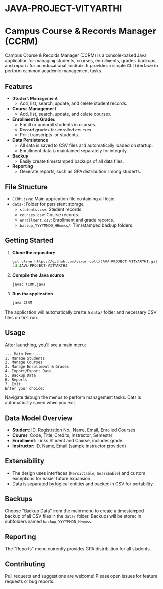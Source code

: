# JAVA-PROJECT-VITYARTHI
# Campus Course & Records Manager (CCRM)

Campus Course & Records Manager (CCRM) is a console-based Java application for managing students, courses, enrollments, grades, backups, and reports for an educational institute. It provides a simple CLI interface to perform common academic management tasks.

## Features

- **Student Management**
  - Add, list, search, update, and delete student records.
- **Course Management**
  - Add, list, search, update, and delete courses.
- **Enrollment & Grades**
  - Enroll or unenroll students in courses.
  - Record grades for enrolled courses.
  - Print transcripts for students.
- **Data Persistence**
  - All data is saved to CSV files and automatically loaded on startup.
  - Enrollment data is maintained separately for integrity.
- **Backup**
  - Easily create timestamped backups of all data files.
- **Reporting**
  - Generate reports, such as GPA distribution among students.

## File Structure

- `CCRM.java`: Main application file containing all logic.
- `data/`: Folder for persistent storage.
  - `students.csv`: Student records.
  - `courses.csv`: Course records.
  - `enrollment.csv`: Enrollment and grade records.
  - `backup_YYYYMMDD_HHmmss/`: Timestamped backup folders.

## Getting Started

1. **Clone the repository**
   ```bash
   git clone https://github.com/simar-cell/JAVA-PROJECT-VITYARTHI.git
   cd JAVA-PROJECT-VITYARTHI
   ```

2. **Compile the Java source**
   ```bash
   javac CCRM.java
   ```

3. **Run the application**
   ```bash
   java CCRM
   ```

The application will automatically create a `data/` folder and necessary CSV files on first run.

## Usage

After launching, you'll see a main menu:

```
--- Main Menu ---
1. Manage Students
2. Manage Courses
3. Manage Enrollment & Grades
4. Import/Export Data
5. Backup Data
6. Reports
7. Exit
Enter your choice:
```

Navigate through the menus to perform management tasks. Data is automatically saved when you exit.

## Data Model Overview

- **Student**: ID, Registration No., Name, Email, Enrolled Courses
- **Course**: Code, Title, Credits, Instructor, Semester
- **Enrollment**: Links Student and Course, includes grade
- **Instructor**: ID, Name, Email (sample instructor provided)

## Extensibility

- The design uses interfaces (`Persistable`, `Searchable`) and custom exceptions for easier future expansion.
- Data is separated by logical entities and backed in CSV for portability.

## Backups

Choose "Backup Data" from the main menu to create a timestamped backup of all CSV files in the `data/` folder. Backups will be stored in subfolders named `backup_YYYYMMDD_HHmmss`.

## Reporting

The "Reports" menu currently provides GPA distribution for all students.

## Contributing

Pull requests and suggestions are welcome! Please open issues for feature requests or bug reports.
